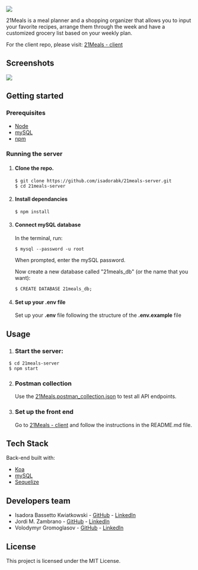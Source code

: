 ![](https://user-images.githubusercontent.com/35597953/44659838-df236f80-aa05-11e8-86c8-7a4e1f8d8e49.png)



21Meals is a meal planner and a shopping organizer that allows you to input your favorite recipes, arrange them through the week and have a customized grocery list based on your weekly plan.

For the client repo, please visit: [21Meals - client](https://github.com/isadorabk/21meals-client)




## Screenshots

![](https://user-images.githubusercontent.com/35597953/44659842-e34f8d00-aa05-11e8-8f6e-dcf432928d0f.png)




## Getting started

### Prerequisites

- [Node](https://nodejs.org/en/)
- [mySQL](https://www.mysql.com/)
- [npm](https://www.npmjs.com/)



### Running the server

1. #### Clone the repo.

   ```
   $ git clone https://github.com/isadorabk/21meals-server.git  
   $ cd 21meals-server
   ```

2. #### Install dependancies

   ```
   $ npm install
   ```

3. #### Connect mySQL database

   In the terminal, run:

   ```
   $ mysql --password -u root
   ```



   When prompted, enter the mySQL password.



   Now create a new database called "21meals_db" (or the name that you want):

   ```
   $ CREATE DATABASE 21meals_db;
   ```

4. #### Set up your .env file

   Set up your **.env** file following the structure of the **.env.example** file



## Usage

1. ### Start the server:

```
 $ cd 21meals-server  
 $ npm start
```



2. ### Postman collection

   Use the [21Meals.postman_collection.json](https://github.com/isadorabk/21meals-server/blob/develop/_docs/21meals.postman_collection.json) to test all API endpoints.


3. ### Set up the front end

   Go to [21Meals - client](https://github.com/isadorabk/21meals-client) and follow the instructions in the README.md file.


## Tech Stack

Back-end built with:

- [Koa](https://koajs.com/)
- [mySQL](https://www.mysql.com/)
- [Sequelize](http://docs.sequelizejs.com/)



## Developers team

- Isadora Bassetto Kwiatkowski - [GitHub](https://github.com/isadorabk) - [LinkedIn](https://www.linkedin.com/in/isadora-bassetto-kwiatkowski/)
- Jordi M. Zambrano - [GitHub](https://github.com/nickschoey) - [LinkedIn](https://www.linkedin.com/in/jordi-zambrano/)
- Volodymyr Gromoglasov - [GitHub](https://github.com/gromoglasov) - [LinkedIn](https://www.linkedin.com/in/gromoglasov/)




## License

This project is licensed under the MIT License.
